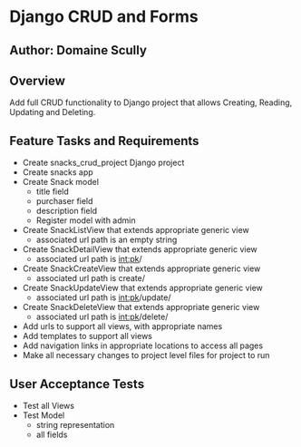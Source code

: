 # Django CRUD and Forms

## Author: Domaine Scully

## Overview

Add full CRUD functionality to Django project that allows Creating, Reading, Updating and Deleting.

## Feature Tasks and Requirements

- Create snacks_crud_project Django project
- Create snacks app
- Create Snack model
  - title field
  - purchaser field
  - description field
  - Register model with admin
- Create SnackListView that extends appropriate generic view
  - associated url path is an empty string
- Create SnackDetailView that extends appropriate generic view
  - associated url path is <int:pk>/
- Create SnackCreateView that extends appropriate generic view
  - associated url path is create/
- Create SnackUpdateView that extends appropriate generic view
  - associated url path is <int:pk>/update/
- Create SnackDeleteView that extends appropriate generic view
  - associated url path is <int:pk>/delete/
- Add urls to support all views, with appropriate names
- Add templates to support all views
- Add navigation links in appropriate locations to access all pages
- Make all necessary changes to project level files for project to run

## User Acceptance Tests

- Test all Views
- Test Model
  - string representation
  - all fields